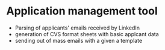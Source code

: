 Application management tool
===========================

 * Parsing of applicants' emails received by LinkedIn
 * generation of CVS format sheets with basic applcant data
 * sending out of mass emails with a given a template
